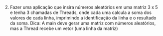 2) Fazer uma aplicação que insira números aleatórios em uma matriz 3 x 5 e tenha 3 chamadas de Threads, onde cada uma calcula a soma dos valores de cada linha, imprimindo a identificação da linha e o resultado da soma.
Dica: A main deve gerar uma matriz com números aleatórios, mas a Thread recebe um vetor (uma linha da matriz)
